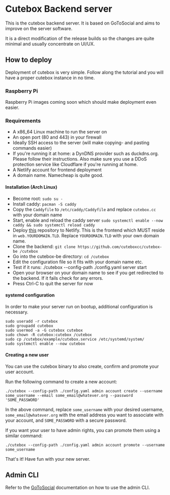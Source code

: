 # Cutebox Backend server

This is the cutebox backend server. It is based on GoToSocial and aims to improve on the server software.

It is a direct modification of the release builds so the changes are quite minimal and usually concentrate on UI/UX.

## How to deploy

Deployment of cutebox is very simple. Follow along the tutorial and you will have a proper cutebox instance in no time.

### Raspberry Pi

Raspberry Pi images coming soon which should make deployment even easier.

### Requirements

* A x86_64 Linux machine to run the server on
* An open port (80 and 443) in your firewall
* Ideally SSH access to the server (will make copying- and pasting commands easier)
* If you're running it at home: a DynDNS provider such as duckdns.org. Please follow their instructions. Also make sure you use a DDoS protection service like Cloudflare if you're running at home.
* A Netlify account for frontend deployment
* A domain name. Namecheap is quite good.

#### Installation (Arch Linux)

* Become root: `sudo su -`
* Install caddy: `pacman -S caddy`
* Copy the `Caddyfile` to `/etc/caddy/Caddyfile` and replace `cutebox.cc` with your domain name
* Start, enable and reload the caddy server `sudo systemctl enable --now caddy && sudo systemctl reload caddy`
* Deploy [this](https://github.com/cuteboxcc/cutebox) repository to Netlify. This is the frontend which MUST reside in `web.YOURDOMAIN.TLD`. Replace `YOURDOMAIN.TLD` with your own domain name.
* Clone the backend: `git clone https://github.com/cuteboxcc/cutebox-be /cutebox`
* Go into the cutebox-be directory: `cd /cutebox`
* Edit the configuration file so it fits with your domain name etc.
* Test if it runs: ./cutebox --config-path ./config.yaml server start
* Open your browser on your domain name to see if you get redirected to the backend. If it fails check for any errors.
* Press Ctrl-C to quit the server for now

#### systemd configuration

In order to make your server run on bootup, additional configuration is necessary.

```
sudo useradd -r cutebox
sudo groupadd cutebox
sudo usermod -a -G cutebox cutebox
sudo chown -R cutebox:cutebox /cutebox
sudo cp /cutebox/example/cutebox.service /etc/systemd/system/
sudo systemctl enable --now cutebox
```

#### Creating a new user

You can use the cutebox binary to also create, confirm and promote your user account.

Run the following command to create a new account:

`./cutebox --config-path ./config.yaml admin account create --username some_username --email some_email@whatever.org --password 'SOME_PASSWORD'`

In the above command, replace `some_username` with your desired username, `some_email@whatever.org` with the email address you want to associate with your account, and `SOME_PASSWORD` with a secure password.

If you want your user to have admin rights, you can promote them using a similar command:

`./cutebox --config-path ./config.yaml admin account promote --username some_username`

That's it! Have fun with your new server.

## Admin CLI

Refer to the [GoToSocial](https://docs.gotosocial.org/en/latest/admin/cli/) documentation on how to use the admin CLI.
